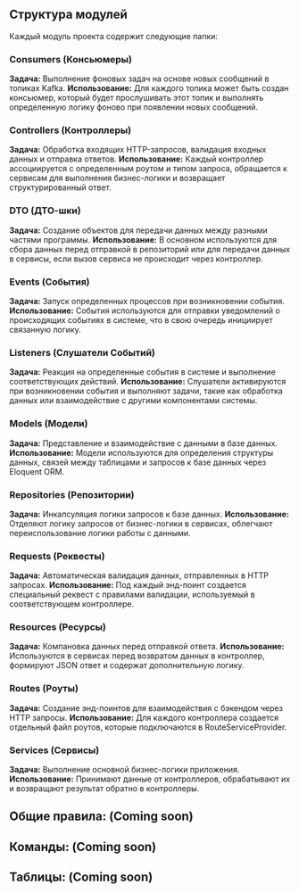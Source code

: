 ## Структура модулей

Каждый модуль проекта содержит следующие папки:

### Consumers (Консьюмеры)

**Задача:** Выполнение фоновых задач на основе новых сообщений в топиках Kafka.
**Использование:** Для каждого топика может быть создан консьюмер, который будет прослушивать этот топик и выполнять определенную логику фоново при появлении новых сообщений.

### Controllers (Контроллеры)

**Задача:** Обработка входящих HTTP-запросов, валидация входных данных и отправка ответов.
**Использование:** Каждый контроллер ассоциируется с определенным роутом и типом запроса, обращается к сервисам для выполнения бизнес-логики и возвращает структурированный ответ.

### DTO (ДТО-шки)

**Задача:** Создание объектов для передачи данных между разными частями программы.
**Использование:** В основном используются для сбора данных перед отправкой в репозиторий или для передачи данных в сервисы, если вызов сервиса не происходит через контроллер.

### Events (События)

**Задача:** Запуск определенных процессов при возникновении события.
**Использование:** События используются для отправки уведомлений о происходящих событиях в системе, что в свою очередь инициирует связанную логику.

### Listeners (Слушатели Событий)

**Задача:** Реакция на определенные события в системе и выполнение соответствующих действий.
**Использование:** Слушатели активируются при возникновении события и выполняют задачи, такие как обработка данных или взаимодействие с другими компонентами системы.

### Models (Модели)

**Задача:** Представление и взаимодействие с данными в базе данных.
**Использование:** Модели используются для определения структуры данных, связей между таблицами и запросов к базе данных через Eloquent ORM.

### Repositories (Репозитории)

**Задача:** Инкапсуляция логики запросов к базе данных.
**Использование:** Отделяют логику запросов от бизнес-логики в сервисах, облегчают переиспользование логики работы с данными.

### Requests (Реквесты)

**Задача:** Автоматическая валидация данных, отправленных в HTTP запросах.
**Использование:** Под каждый энд-поинт создается специальный реквест с правилами валидации, используемый в соответствующем контроллере.

### Resources (Ресурсы)

**Задача:** Компановка данных перед отправкой ответа.
**Использование:** Используются в сервисах перед возвратом данных в контроллер, формируют JSON ответ и содержат дополнительную логику.

### Routes (Роуты)

**Задача:** Создание энд-поинтов для взаимодействия с бэкендом через HTTP запросы.
**Использование:** Для каждого контроллера создается отдельный файл роутов, которые подключаются в RouteServiceProvider.

### Services (Сервисы)

**Задача:** Выполнение основной бизнес-логики приложения.
**Использование:** Принимают данные от контроллеров, обрабатывают их и возвращают результат обратно в контроллеры.

## Общие правила: (Coming soon)

## Команды: (Coming soon)

## Таблицы: (Coming soon)
